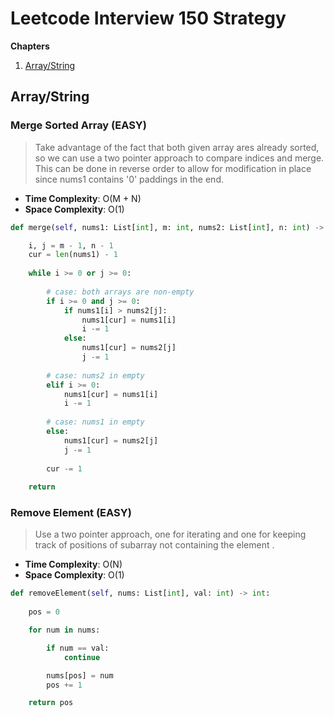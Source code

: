 # Leetcode Interview 150 Strategy

**Chapters**

1. [Array/String](#arraystring)


## Array/String

### Merge Sorted Array (EASY)

> Take advantage of the fact that both given array ares already sorted, so we can use a two pointer approach to compare indices and merge.
> This can be done in reverse order to allow for modification in place since nums1 contains '0' paddings in the end.

- **Time Complexity**: O(M + N)
- **Space Complexity**: O(1)

```python
def merge(self, nums1: List[int], m: int, nums2: List[int], n: int) -> None:

    i, j = m - 1, n - 1
    cur = len(nums1) - 1
  
    while i >= 0 or j >= 0:
    
        # case: both arrays are non-empty
        if i >= 0 and j >= 0:
            if nums1[i] > nums2[j]:
                nums1[cur] = nums1[i]
                i -= 1
            else:
                nums1[cur] = nums2[j]
                j -= 1
    
        # case: nums2 in empty
        elif i >= 0:
            nums1[cur] = nums1[i]
            i -= 1
            
        # case: nums1 in empty
        else:
            nums1[cur] = nums2[j]
            j -= 1
        
        cur -= 1
    
    return
```

### Remove Element (EASY)

> Use a two pointer approach, one for iterating and one for keeping track of positions of subarray not containing the element .

- **Time Complexity**: O(N)
- **Space Complexity**: O(1)

```python
def removeElement(self, nums: List[int], val: int) -> int:
    
    pos = 0

    for num in nums:

        if num == val: 
            continue

        nums[pos] = num
        pos += 1

    return pos
```
